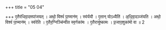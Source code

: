 +++
title = "05 04"

+++
ए॒तैर॑धिवा॒दमपा॑जयत् । अथो॒ विश्वं॑ पा॒प्मान॑म् । स्व॑र्ययौ । ए॒तान् योऽध्यैति॑ । अ॒धि॒वा॒दञ्ज॑यति । अथो॒ विश्वं॑  पा॒प्मान॑म् । स्व॑रेति । ए॒तैर॒ग्निञ्चि॑न्वीत स्व॒र्गका॑मः । ए॒तैरायु॑ष्कामः । प्र॒जाप॒शुका॑मो वा ॥ 2
